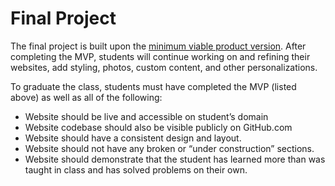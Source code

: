 # Final Project
The final project is built upon the [minimum viable product version](../mvp). After completing the MVP, students will continue working on and refining their websites, add styling, photos, custom content, and other personalizations.

To graduate the class, students must have completed the MVP (listed above) as well as all of the following:

- Website should be live and accessible on student’s domain
- Website codebase should also be visible publicly on GitHub.com
- Website should have a consistent design and layout.
- Website should not have any broken or “under construction” sections.
- Website should demonstrate that the student has learned more than was taught in class and has solved problems on their own.

